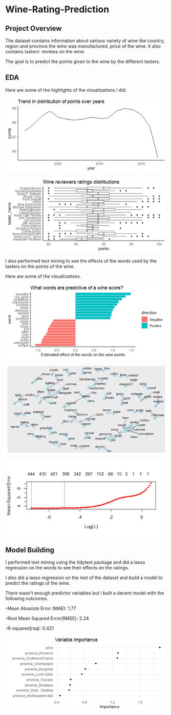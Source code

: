 # Wine-Rating-Prediction

## Project Overview

The dataset contains information about various variety of wine like country, region and province the wine was manufactured, price of the wine. It also contains tasters' reviews on the wine.

The goal is to predict the points given to the wine by the different tasters.

## EDA

Here are some of the highlights of the visualizations I did.

![](Distpointsacrossyears.png)

![](WinereviewsTaster.png)

I also performed text mining to see the effects of the words used by the tasters on the points of the wine.

Here are some of the visualizations.

![](Effectsofwords.png)

![](NetworkPlot.png)

![](cvglmnet.png)

## Model Building

I performed text mining using the tidytext package and did a lasso regression on the words to see their effects on the ratings.

I also did a lasso regression on the rest of the dataset and build a model to predict the ratings of the wine.

There wasn't enough predictor variables but i built a decent model with the following outcomes.

-Mean Absolute Error (MAE): 1.77

-Root Mean Squared Error(RMSE): 2.24

-R-squared(rsq): 0.421

![](vip.png)

